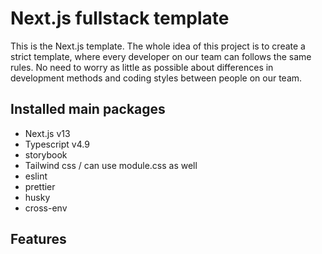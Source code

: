 # Next.js fullstack template

This is the Next.js template. The whole idea of this project is to create a strict template, where every developer on our team can follows the same rules.
No need to worry as little as possible about differences in development methods and coding styles between people on our team.

## Installed main packages

- Next.js v13
- Typescript v4.9
- storybook
- Tailwind css / can use module.css as well
- eslint
- prettier
- husky
- cross-env

## Features
